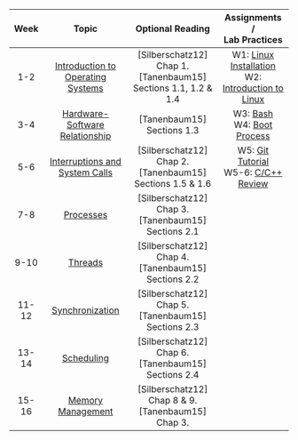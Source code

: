 |  Week |                                          Topic                                          |                           Optional Reading                          |                                           Assignments /  <br>Lab Practices                                           |
|:-----:|:---------------------------------------------------------------------------------------:|:-------------------------------------------------------------------:|:--------------------------------------------------------------------------------------------------------------------:|
|  1-2  | [Introduction to Operating Systems](/cstopics/programming/operating-systems/0_intro_os) | [Silberschatz12] Chap 1. <br> [Tanenbaum15] Sections 1.1, 1.2 & 1.4 | W1: [Linux Installation]() <br> W2: [Introduction to Linux](/cstopics/programming/operating-systems/0_z0_into_linux) |
|  3-4  |    [Hardware-Software Relationship](/cstopics/programming/operating-systems/1_hw-sw)    |                      [Tanenbaum15] Sections 1.3                     |                                        W3: [Bash]() <br> W4: [Boot Process]()                                        |
|  5-6  |  [Interruptions and System Calls](/cstopics/programming/operating-systems/2_ints_calls) |    [Silberschatz12] Chap 2. <br> [Tanenbaum15] Sections 1.5 & 1.6   |                                   W5: [Git Tutorial]() <br> W5-6: [C/C++ Review]()                                   |
|  7-8  |             [Processes](/cstopics/programming/operating-systems/3_processes)            |       [Silberschatz12] Chap 3. <br> [Tanenbaum15] Sections 2.1      |                                                                                                                      |
|  9-10 |               [Threads](/cstopics/programming/operating-systems/4_threads)              |       [Silberschatz12] Chap 4. <br> [Tanenbaum15] Sections 2.2      |                                                                                                                      |
| 11-12 |            [Synchronization](/cstopics/programming/operating-systems/5_sync)            |       [Silberschatz12] Chap 5. <br> [Tanenbaum15] Sections 2.3      |                                                                                                                      |
| 13-14 |            [Scheduling](/cstopics/programming/operating-systems/6_scheduling)           |       [Silberschatz12] Chap 6. <br> [Tanenbaum15] Sections 2.4      |                                                                                                                      |
| 15-16 |          [Memory Management](/cstopics/programming/operating-systems/7_memory)          |       [Silberschatz12] Chap 8 & 9. <br> [Tanenbaum15] Chap 3.       |                                                                                                                      |
